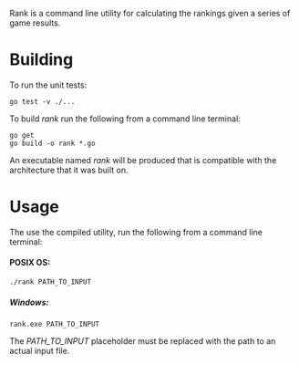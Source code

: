 Rank is a command line utility for calculating the rankings given a series of game results.

Building
========

To run the unit tests:

```shell
go test -v ./...
```

To build _rank_ run the following from a command line terminal:

```shell
go get
go build -o rank *.go
```

An executable named _rank_ will be produced that is compatible with the architecture that it was built on. 

Usage
=====

The use the compiled utility, run the following from a command line terminal:

#### POSIX OS:

```shell
./rank PATH_TO_INPUT
```

##### Windows:

```shell
rank.exe PATH_TO_INPUT
```

The _PATH_TO_INPUT_ placeholder must be replaced with the path to an actual input file.
